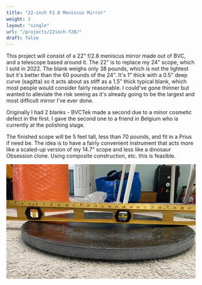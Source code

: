 ```yaml
---
title: "22-inch F2.8 Meniscus Mirror"
weight: 2
layout: "single"
url: "/projects/22inch-f28/"
draft: false
---
```


This project will consist of a 22" f/2.8 meniscus mirror made out of BVC, and a telescope based around it. The 22" is to replace my 24" scope, which I sold in 2022. The blank weighs only 38 pounds, which is not the lightest but it's better than the 60 pounds of the 24". It's 1" thick with a 0.5" deep curve (sagitta) so it acts about as stiff as a 1.5" thick typical blank, which most people would consider fairly reasonable. I could've gone thinner but wanted to alleviate the risk seeing as it's already going to be the largest and most difficult mirror I've ever done.

Originally I had 2 blanks - BVCTek made a second due to a minor cosmetic defect in the first. I gave the second one to a friend in Belgium who is currently at the polishing stage.

The finished scope will be 5 feet tall, less than 70 pounds, and fit in a Prius if need be. The idea is to have a fairly convenient instrument that acts more like a scaled-up version of my 14.7" scope and less like a dinosaur Obsession clone. Using composite construction, etc. this is feasible. 

![Mirror Blank](images/22inchsag.jpg)